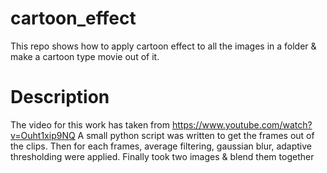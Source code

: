 # cartoon_effect
This repo shows how to apply cartoon effect to all the images in a folder &amp; make a cartoon type movie out of it. 

# Description
The video for this work has taken from https://www.youtube.com/watch?v=Ouht1xip9NQ
A small python script was written to get the frames out of the clips.
Then for each frames, average filtering, gaussian blur, adaptive thresholding were applied.
Finally took two images & blend them together


